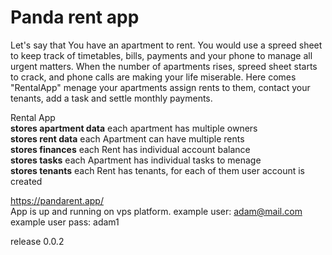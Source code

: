 # Panda rent app
Let's say that You have an apartment to rent. You would use a spreed sheet to keep track of timetables, bills, payments and your phone to manage all urgent matters.
When the number of apartments rises, spreed sheet starts to crack, and phone calls are making your life miserable. 
Here comes "RentalApp" menage your apartments assign rents to them, contact your tenants, add a task and settle monthly payments.

Rental App<br>
<b>stores apartment data</b> each apartment has multiple owners <br>
<b>stores rent data</b> each Apartment can have multiple rents  <br>
<b>stores finances</b> each Rent has individual account balance  <br>
<b>stores tasks</b> each Apartment has individual tasks to menage <br>
<b>stores tenants</b> each Rent has tenants, for each of them user account is created<br>

https://pandarent.app/ <br>
App is up and running on vps platform.
example user: adam@mail.com
example user pass: adam1

release 0.0.2
